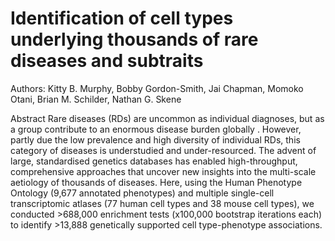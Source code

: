 # Identification of cell types underlying thousands of rare diseases and subtraits

Authors: Kitty B. Murphy, Bobby Gordon-Smith, Jai Chapman, Momoko Otani, Brian M. Schilder, Nathan G. Skene

Abstract
Rare diseases (RDs) are uncommon as individual diagnoses, but as a group contribute to an enormous  disease burden globally . However, partly due the low prevalence and high diversity of individual RDs, this category of diseases is understudied and under-resourced. The advent of large, standardised genetics databases has enabled high-throughput, comprehensive approaches that uncover new insights into the multi-scale aetiology of thousands of diseases. Here, using the Human Phenotype Ontology (9,677 annotated phenotypes) and multiple single-cell transcriptomic atlases (77 human cell types and 38 mouse cell types), we conducted >688,000 enrichment tests (x100,000 bootstrap iterations each) to identify >13,888 genetically supported cell type-phenotype associations. 
